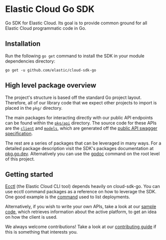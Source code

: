 # Elastic Cloud Go SDK

Go SDK for Elastic Cloud. Its goal is to provide common ground for all Elastic Cloud programmatic code in Go.

## Installation

Run the following `go get` command to install the SDK in your module dependencies directory:

```console
go get -u github.com/elastic/cloud-sdk-go
```

## High level package overview

The project's structure is based off the standard Go project layout. Therefore, all of our library code that we expect other projects to import is placed in the `pkg/` directory.

The main packages for interacting directly with our public API endpoints can be found within the [`pkg/api`](https://github.com/elastic/cloud-sdk-go/tree/master/pkg/api) directory. The source code for these APIs are the [`client`](https://github.com/elastic/cloud-sdk-go/tree/master/pkg/client) and [`models`](https://github.com/elastic/cloud-sdk-go/tree/master/pkg/models), which are generated off the [public API swagger specification](./api/apidocs.json).

The rest are a series of packages that can be leveraged in many ways. For a detailed package description visit the SDK's packages documentation at [pkg.go.dev](https://pkg.go.dev/github.com/elastic/cloud-sdk-go). Alternatively you can use the [godoc](https://pkg.go.dev/golang.org/x/tools/cmd/godoc) command on the root level of this project.

## Getting started

[Ecctl](https://github.com/elastic/ecctl) (the Elastic Cloud CLI tool) depends heavily on cloud-sdk-go. You can use ecctl command packages as a reference on how to leverage the SDK. One good example is the [command](https://github.com/elastic/ecctl/blob/master/cmd/deployment/list.go) used to list deployments.

Alternatively, if you wish to write your own APIs, take a look at our [sample code](./examples/platform/main.go), which retrieves information about the active platform, to get an idea on how the client is used.

We always welcome contributions! Take a look at our [contributing guide](./CONTRIBUTING.md) if this is something that interests you.

